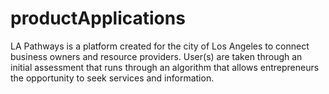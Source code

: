 # productApplications

LA Pathways is a platform created for the city of Los Angeles to connect business owners and resource providers. User(s) are taken through an initial assessment that runs through an algorithm that allows entrepreneurs the opportunity to seek services and information.
